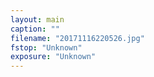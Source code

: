 ```yaml
---
layout: main
caption: ""
filename: "20171116220526.jpg"
fstop: "Unknown"
exposure: "Unknown"
---
```

